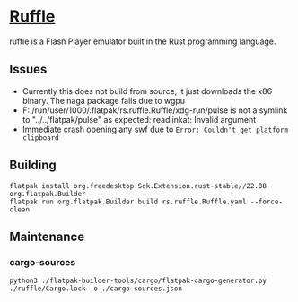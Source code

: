 # [Ruffle](https://ruffle.rs/)

ruffle is a Flash Player emulator built in the Rust programming language.

## Issues
- Currently this does not build from source, it just downloads the x86 binary. The naga package fails due to wgpu
- F: /run/user/1000/.flatpak/rs.ruffle.Ruffle/xdg-run/pulse is not a symlink to "../../flatpak/pulse" as expected: readlinkat: Invalid argument
- Immediate crash opening any swf due to `Error: Couldn't get platform clipboard`

## Building
```
flatpak install org.freedesktop.Sdk.Extension.rust-stable//22.08 org.flatpak.Builder
flatpak run org.flatpak.Builder build rs.ruffle.Ruffle.yaml --force-clean
```


## Maintenance

### cargo-sources
```
python3 ./flatpak-builder-tools/cargo/flatpak-cargo-generator.py ./ruffle/Cargo.lock -o ./cargo-sources.json
```
